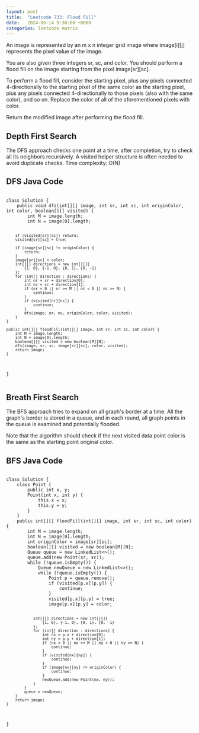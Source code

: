 ```yaml
---
layout: post
title:  "Leetcode 733: Flood Fill"
date:   2024-06-14 9:30:00 +0000
categories: leetcode matrix
---
```


An image is represented by an m x n integer grid image where image[i][j] represents the pixel value of the image.

You are also given three integers sr, sc, and color. You should perform a flood fill on the image starting from the pixel image[sr][sc].

To perform a flood fill, consider the starting pixel, plus any pixels connected 4-directionally to the starting pixel of the same color as the starting pixel, plus any pixels connected 4-directionally to those pixels (also with the same color), and so on. Replace the color of all of the aforementioned pixels with color.

Return the modified image after performing the flood fill.

<h2>Depth First Search</h2>
The DFS approach checks one point at a time, after completion, try to check all its neighbors recursively. A visited helper structure is often needed to avoid duplicate checks.
Time complexity: O(N)

<h2> DFS Java Code </h2>
<pre>
<code>
class Solution {
    public void dfs(int[][] image, int sr, int sc, int originColor, int color, boolean[][] visited) {
        int M = image.length;
        int N = image[0].length;

        if (visited[sr][sc]) return;
        visited[sr][sc] = true;

        if (image[sr][sc] != originColor) {
            return;
        }
        image[sr][sc] = color;
        int[][] directions = new int[][]{
            {1, 0}, {-1, 0}, {0, 1}, {0, -1}
        };
        for (int[] direction : directions) {
            int nr = sr + direction[0];
            int nc = sc + direction[1];
            if (nr < 0 || nr >= M || nc < 0 || nc >= N) {
                continue;
            }
            if (visited[nr][nc]) {
                continue;
            }
            dfs(image, nr, nc, originColor, color, visited);
        }
    }

    public int[][] floodFill(int[][] image, int sr, int sc, int color) {
        int M = image.length;
        int N = image[0].length;
        boolean[][] visited = new boolean[M][N];
        dfs(image, sr, sc, image[sr][sc], color, visited);
        return image;
    }
}
</code>
</pre>

<h2>Breath First Search</h2>
The BFS approach tries to expand on all graph's border at a time. All the graph's border is stored
in a queue, and in each round, all graph points in the queue is examined and potentially flooded.

Note that the algorithm should check if the next visited data point color is the same as the starting point original color.

<h2> BFS Java Code </h2>
<pre>
<code>
class Solution {
    class Point {
        public int x, y;
        Point(int x, int y) {
            this.x = x;
            this.y = y;
        }
    }
    public int[][] floodFill(int[][] image, int sr, int sc, int color) {
        int M = image.length;
        int N = image[0].length;
        int originColor = image[sr][sc];
        boolean[][] visited = new boolean[M][N];
        Queue<Point> queue = new LinkedList<>();
        queue.add(new Point(sr, sc));
        while (!queue.isEmpty()) {
            Queue<Point> newQueue = new LinkedList<>();
            while (!queue.isEmpty()) {
                Point p = queue.remove();
                if (visited[p.x][p.y]) {
                    continue;
                }
                visited[p.x][p.y] = true;
                image[p.x][p.y] = color;

                int[][] directions = new int[][]{
                    {1, 0}, {-1, 0}, {0, 1}, {0, -1}
                };
                for (int[] direction : directions) {
                    int nx = p.x + direction[0];
                    int ny = p.y + direction[1];
                    if (nx < 0 || nx >= M || ny < 0 || ny >= N) {
                        continue;
                    }
                    if (visited[nx][ny]) {
                        continue;
                    }
                    if (image[nx][ny] != originColor) {
                        continue;
                    }
                    newQueue.add(new Point(nx, ny));
                }
            }
            queue = newQueue;
        }
        return image;
    }
}
</code>
</pre>